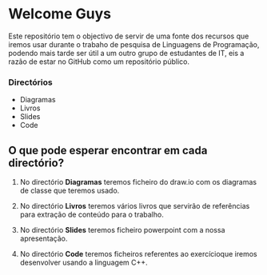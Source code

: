 <h1>Welcome Guys</h1>
<p>Este repositório tem o objectivo de servir de uma fonte dos recursos que iremos usar durante o trabaho de pesquisa de Linguagens de Programação, podendo mais tarde ser útil a um outro grupo de estudantes de IT, eis a razão de estar no GitHub como um repositório público.</p>


<h3>Directórios</h3>
<ul>
  <li>Diagramas
  <li>Livros
  <li>Slides
  <li>Code
      
</ul>

<h2>O que pode esperar encontrar em cada directório?</h2>
<ol>
  <li><p> No directório <strong>Diagramas</strong> teremos ficheiro do draw.io com os diagramas de classe que teremos usado.</p>
  <li><p> No directório <strong>Livros</strong> teremos vários livros que servirão de referências para extração de conteúdo para o trabalho.</p>
  <li><p> No directório <strong>Slides</strong> teremos ficheiro powerpoint com a nossa apresentação.</p>
  <li><p> No directório <strong>Code</strong> teremos ficheiros referentes ao exercícioque iremos desenvolver usando a linguagem C++.</p>
</ol>
